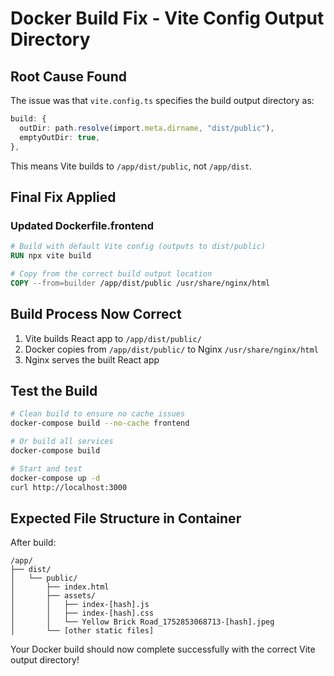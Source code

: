 # Docker Build Fix - Vite Config Output Directory

## Root Cause Found
The issue was that `vite.config.ts` specifies the build output directory as:
```typescript
build: {
  outDir: path.resolve(import.meta.dirname, "dist/public"),
  emptyOutDir: true,
},
```

This means Vite builds to `/app/dist/public`, not `/app/dist`.

## Final Fix Applied

### Updated Dockerfile.frontend
```dockerfile
# Build with default Vite config (outputs to dist/public)
RUN npx vite build

# Copy from the correct build output location
COPY --from=builder /app/dist/public /usr/share/nginx/html
```

## Build Process Now Correct
1. Vite builds React app to `/app/dist/public/`
2. Docker copies from `/app/dist/public/` to Nginx `/usr/share/nginx/html`
3. Nginx serves the built React app

## Test the Build
```bash
# Clean build to ensure no cache issues
docker-compose build --no-cache frontend

# Or build all services
docker-compose build

# Start and test
docker-compose up -d
curl http://localhost:3000
```

## Expected File Structure in Container
After build:
```
/app/
├── dist/
│   └── public/
│       ├── index.html
│       ├── assets/
│       │   ├── index-[hash].js
│       │   ├── index-[hash].css
│       │   └── Yellow Brick Road_1752853068713-[hash].jpeg
│       └── [other static files]
```

Your Docker build should now complete successfully with the correct Vite output directory!